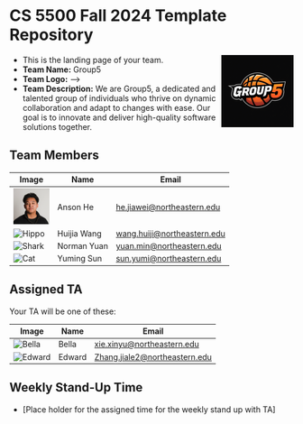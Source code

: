 # CS 5500 Fall 2024 Template Repository 

<img src="Resources/team.png" alt="Team Logo" height="128" width="128" align="right">

- This is the landing page of your team.
- **Team Name:** Group5
- **Team Logo:** -->
- **Team Description:** We are Group5, a dedicated and talented group of individuals who thrive on dynamic collaboration and adapt to changes with ease. Our goal is to innovate and deliver high-quality software solutions together.


## Team Members
| Image                                                              | Name | Email |
|--------------------------------------------------------------------|------|-------|
| <img src="Resources/anson.png" alt="Cat" height="64" width="64">   | Anson He | he.jiawei@northeastern.edu |
| <img src="Resources/hippo.png" alt="Hippo" height="64" width="64"> | Huijia Wang | wang.huiji@northeastern.edu |
| <img src="https://cdn.prod.website-files.com/64ed6b74264785e85f33ea81/64ed6f2c29f3b2cfe848dad7_B3B73182-6142-4BBD-8BD2-5CB77873946B_Original%202-p-800.jpg" alt="Shark" height="64" width="64"> | Norman Yuan | yuan.min@northeastern.edu |
| <img src="Resources/hippo.png" alt="Cat" height="64" width="64">   | Yuming Sun | sun.yumi@northeastern.edu |


## Assigned TA
Your TA will be one of these:

| Image | Name | Email |
|-------|------|-------|
| <img src="Resources/bella.jpeg" alt="Bella" height="64" width="64"> | Bella | xie.xinyu@northeastern.edu |
| <img src="Resources/edward.jpeg" alt="Edward" height="64" width="64"> | Edward | Zhang.jiale2@northeastern.edu |


## Weekly Stand-Up Time
- [Place holder for the assigned time for the weekly stand up with TA]
